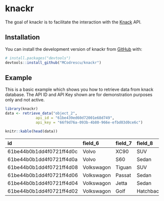 
<!-- README.md is generated from README.Rmd. Please edit that file -->

# knackr

<!-- badges: start -->
<!-- badges: end -->

The goal of knackr is to facilitate the interaction with the
[Knack](https://www.knack.com/) API.

## Installation

You can install the development version of knackr from
[GitHub](https://github.com/) with:

``` r
# install.packages("devtools")
devtools::install_github("MCodrescu/knackr")
```

## Example

This is a basic example which shows you how to retrieve data from knack
database. The API ID and API Key shown are for demonstration purposes
only and not active.

``` r
library(knackr)
data <- retrieve_data("object_2",
              api_id = "61be439ed60d72001e68d749",
              api_key = "66f9d76a-093b-4b80-966e-efbd03d0ce6c")

knitr::kable(head(data))
```

| id                       | field_6    | field_7 | field_8   | field_9 | field_10 | field_11 | field_12 |
|:-------------------------|:-----------|:--------|:----------|--------:|---------:|---------:|---------:|
| 61be44b0b1dd4f0721ff4d0c | Volvo      | XC90    | SUV       |      48 |       74 |       14 |       28 |
| 61be44b0b1dd4f0721ff4d0a | Volvo      | S60     | Sedan     |      36 |       65 |       17 |       39 |
| 61be44b0b1dd4f0721ff4d08 | Volkswagon | Tiguan  | SUV       |      25 |       39 |       16 |       35 |
| 61be44b0b1dd4f0721ff4d06 | Volkswagon | Passat  | Sedan     |      23 |       31 |       19 |       39 |
| 61be44b0b1dd4f0721ff4d04 | Volkswagon | Jetta   | Sedan     |      19 |       28 |       21 |       54 |
| 61be44b0b1dd4f0721ff4d02 | Volkswagon | Golf    | Hatchback |      23 |       37 |       19 |       38 |
